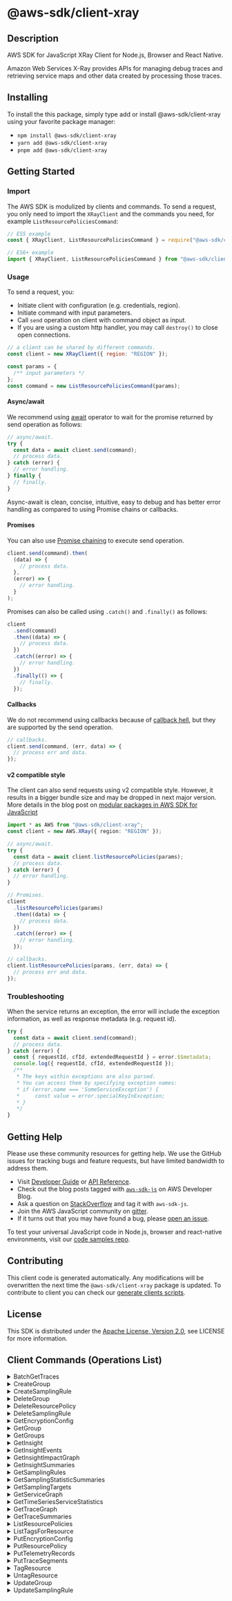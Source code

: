 <!-- generated file, do not edit directly -->

# @aws-sdk/client-xray

## Description

AWS SDK for JavaScript XRay Client for Node.js, Browser and React Native.

<p>Amazon Web Services X-Ray provides APIs for managing debug traces and retrieving service maps
and other data created by processing those traces.</p>

## Installing

To install the this package, simply type add or install @aws-sdk/client-xray
using your favorite package manager:

- `npm install @aws-sdk/client-xray`
- `yarn add @aws-sdk/client-xray`
- `pnpm add @aws-sdk/client-xray`

## Getting Started

### Import

The AWS SDK is modulized by clients and commands.
To send a request, you only need to import the `XRayClient` and
the commands you need, for example `ListResourcePoliciesCommand`:

```js
// ES5 example
const { XRayClient, ListResourcePoliciesCommand } = require("@aws-sdk/client-xray");
```

```ts
// ES6+ example
import { XRayClient, ListResourcePoliciesCommand } from "@aws-sdk/client-xray";
```

### Usage

To send a request, you:

- Initiate client with configuration (e.g. credentials, region).
- Initiate command with input parameters.
- Call `send` operation on client with command object as input.
- If you are using a custom http handler, you may call `destroy()` to close open connections.

```js
// a client can be shared by different commands.
const client = new XRayClient({ region: "REGION" });

const params = {
  /** input parameters */
};
const command = new ListResourcePoliciesCommand(params);
```

#### Async/await

We recommend using [await](https://developer.mozilla.org/en-US/docs/Web/JavaScript/Reference/Operators/await)
operator to wait for the promise returned by send operation as follows:

```js
// async/await.
try {
  const data = await client.send(command);
  // process data.
} catch (error) {
  // error handling.
} finally {
  // finally.
}
```

Async-await is clean, concise, intuitive, easy to debug and has better error handling
as compared to using Promise chains or callbacks.

#### Promises

You can also use [Promise chaining](https://developer.mozilla.org/en-US/docs/Web/JavaScript/Guide/Using_promises#chaining)
to execute send operation.

```js
client.send(command).then(
  (data) => {
    // process data.
  },
  (error) => {
    // error handling.
  }
);
```

Promises can also be called using `.catch()` and `.finally()` as follows:

```js
client
  .send(command)
  .then((data) => {
    // process data.
  })
  .catch((error) => {
    // error handling.
  })
  .finally(() => {
    // finally.
  });
```

#### Callbacks

We do not recommend using callbacks because of [callback hell](http://callbackhell.com/),
but they are supported by the send operation.

```js
// callbacks.
client.send(command, (err, data) => {
  // process err and data.
});
```

#### v2 compatible style

The client can also send requests using v2 compatible style.
However, it results in a bigger bundle size and may be dropped in next major version. More details in the blog post
on [modular packages in AWS SDK for JavaScript](https://aws.amazon.com/blogs/developer/modular-packages-in-aws-sdk-for-javascript/)

```ts
import * as AWS from "@aws-sdk/client-xray";
const client = new AWS.XRay({ region: "REGION" });

// async/await.
try {
  const data = await client.listResourcePolicies(params);
  // process data.
} catch (error) {
  // error handling.
}

// Promises.
client
  .listResourcePolicies(params)
  .then((data) => {
    // process data.
  })
  .catch((error) => {
    // error handling.
  });

// callbacks.
client.listResourcePolicies(params, (err, data) => {
  // process err and data.
});
```

### Troubleshooting

When the service returns an exception, the error will include the exception information,
as well as response metadata (e.g. request id).

```js
try {
  const data = await client.send(command);
  // process data.
} catch (error) {
  const { requestId, cfId, extendedRequestId } = error.$$metadata;
  console.log({ requestId, cfId, extendedRequestId });
  /**
   * The keys within exceptions are also parsed.
   * You can access them by specifying exception names:
   * if (error.name === 'SomeServiceException') {
   *     const value = error.specialKeyInException;
   * }
   */
}
```

## Getting Help

Please use these community resources for getting help.
We use the GitHub issues for tracking bugs and feature requests, but have limited bandwidth to address them.

- Visit [Developer Guide](https://docs.aws.amazon.com/sdk-for-javascript/v3/developer-guide/welcome.html)
  or [API Reference](https://docs.aws.amazon.com/AWSJavaScriptSDK/v3/latest/index.html).
- Check out the blog posts tagged with [`aws-sdk-js`](https://aws.amazon.com/blogs/developer/tag/aws-sdk-js/)
  on AWS Developer Blog.
- Ask a question on [StackOverflow](https://stackoverflow.com/questions/tagged/aws-sdk-js) and tag it with `aws-sdk-js`.
- Join the AWS JavaScript community on [gitter](https://gitter.im/aws/aws-sdk-js-v3).
- If it turns out that you may have found a bug, please [open an issue](https://github.com/aws/aws-sdk-js-v3/issues/new/choose).

To test your universal JavaScript code in Node.js, browser and react-native environments,
visit our [code samples repo](https://github.com/aws-samples/aws-sdk-js-tests).

## Contributing

This client code is generated automatically. Any modifications will be overwritten the next time the `@aws-sdk/client-xray` package is updated.
To contribute to client you can check our [generate clients scripts](https://github.com/aws/aws-sdk-js-v3/tree/main/scripts/generate-clients).

## License

This SDK is distributed under the
[Apache License, Version 2.0](http://www.apache.org/licenses/LICENSE-2.0),
see LICENSE for more information.

## Client Commands (Operations List)

<details>
<summary>
BatchGetTraces
</summary>

[Command API Reference](https://docs.aws.amazon.com/AWSJavaScriptSDK/v3/latest/clients/client-xray/classes/batchgettracescommand.html) / [Input](https://docs.aws.amazon.com/AWSJavaScriptSDK/v3/latest/clients/client-xray/interfaces/batchgettracescommandinput.html) / [Output](https://docs.aws.amazon.com/AWSJavaScriptSDK/v3/latest/clients/client-xray/interfaces/batchgettracescommandoutput.html)

</details>
<details>
<summary>
CreateGroup
</summary>

[Command API Reference](https://docs.aws.amazon.com/AWSJavaScriptSDK/v3/latest/clients/client-xray/classes/creategroupcommand.html) / [Input](https://docs.aws.amazon.com/AWSJavaScriptSDK/v3/latest/clients/client-xray/interfaces/creategroupcommandinput.html) / [Output](https://docs.aws.amazon.com/AWSJavaScriptSDK/v3/latest/clients/client-xray/interfaces/creategroupcommandoutput.html)

</details>
<details>
<summary>
CreateSamplingRule
</summary>

[Command API Reference](https://docs.aws.amazon.com/AWSJavaScriptSDK/v3/latest/clients/client-xray/classes/createsamplingrulecommand.html) / [Input](https://docs.aws.amazon.com/AWSJavaScriptSDK/v3/latest/clients/client-xray/interfaces/createsamplingrulecommandinput.html) / [Output](https://docs.aws.amazon.com/AWSJavaScriptSDK/v3/latest/clients/client-xray/interfaces/createsamplingrulecommandoutput.html)

</details>
<details>
<summary>
DeleteGroup
</summary>

[Command API Reference](https://docs.aws.amazon.com/AWSJavaScriptSDK/v3/latest/clients/client-xray/classes/deletegroupcommand.html) / [Input](https://docs.aws.amazon.com/AWSJavaScriptSDK/v3/latest/clients/client-xray/interfaces/deletegroupcommandinput.html) / [Output](https://docs.aws.amazon.com/AWSJavaScriptSDK/v3/latest/clients/client-xray/interfaces/deletegroupcommandoutput.html)

</details>
<details>
<summary>
DeleteResourcePolicy
</summary>

[Command API Reference](https://docs.aws.amazon.com/AWSJavaScriptSDK/v3/latest/clients/client-xray/classes/deleteresourcepolicycommand.html) / [Input](https://docs.aws.amazon.com/AWSJavaScriptSDK/v3/latest/clients/client-xray/interfaces/deleteresourcepolicycommandinput.html) / [Output](https://docs.aws.amazon.com/AWSJavaScriptSDK/v3/latest/clients/client-xray/interfaces/deleteresourcepolicycommandoutput.html)

</details>
<details>
<summary>
DeleteSamplingRule
</summary>

[Command API Reference](https://docs.aws.amazon.com/AWSJavaScriptSDK/v3/latest/clients/client-xray/classes/deletesamplingrulecommand.html) / [Input](https://docs.aws.amazon.com/AWSJavaScriptSDK/v3/latest/clients/client-xray/interfaces/deletesamplingrulecommandinput.html) / [Output](https://docs.aws.amazon.com/AWSJavaScriptSDK/v3/latest/clients/client-xray/interfaces/deletesamplingrulecommandoutput.html)

</details>
<details>
<summary>
GetEncryptionConfig
</summary>

[Command API Reference](https://docs.aws.amazon.com/AWSJavaScriptSDK/v3/latest/clients/client-xray/classes/getencryptionconfigcommand.html) / [Input](https://docs.aws.amazon.com/AWSJavaScriptSDK/v3/latest/clients/client-xray/interfaces/getencryptionconfigcommandinput.html) / [Output](https://docs.aws.amazon.com/AWSJavaScriptSDK/v3/latest/clients/client-xray/interfaces/getencryptionconfigcommandoutput.html)

</details>
<details>
<summary>
GetGroup
</summary>

[Command API Reference](https://docs.aws.amazon.com/AWSJavaScriptSDK/v3/latest/clients/client-xray/classes/getgroupcommand.html) / [Input](https://docs.aws.amazon.com/AWSJavaScriptSDK/v3/latest/clients/client-xray/interfaces/getgroupcommandinput.html) / [Output](https://docs.aws.amazon.com/AWSJavaScriptSDK/v3/latest/clients/client-xray/interfaces/getgroupcommandoutput.html)

</details>
<details>
<summary>
GetGroups
</summary>

[Command API Reference](https://docs.aws.amazon.com/AWSJavaScriptSDK/v3/latest/clients/client-xray/classes/getgroupscommand.html) / [Input](https://docs.aws.amazon.com/AWSJavaScriptSDK/v3/latest/clients/client-xray/interfaces/getgroupscommandinput.html) / [Output](https://docs.aws.amazon.com/AWSJavaScriptSDK/v3/latest/clients/client-xray/interfaces/getgroupscommandoutput.html)

</details>
<details>
<summary>
GetInsight
</summary>

[Command API Reference](https://docs.aws.amazon.com/AWSJavaScriptSDK/v3/latest/clients/client-xray/classes/getinsightcommand.html) / [Input](https://docs.aws.amazon.com/AWSJavaScriptSDK/v3/latest/clients/client-xray/interfaces/getinsightcommandinput.html) / [Output](https://docs.aws.amazon.com/AWSJavaScriptSDK/v3/latest/clients/client-xray/interfaces/getinsightcommandoutput.html)

</details>
<details>
<summary>
GetInsightEvents
</summary>

[Command API Reference](https://docs.aws.amazon.com/AWSJavaScriptSDK/v3/latest/clients/client-xray/classes/getinsighteventscommand.html) / [Input](https://docs.aws.amazon.com/AWSJavaScriptSDK/v3/latest/clients/client-xray/interfaces/getinsighteventscommandinput.html) / [Output](https://docs.aws.amazon.com/AWSJavaScriptSDK/v3/latest/clients/client-xray/interfaces/getinsighteventscommandoutput.html)

</details>
<details>
<summary>
GetInsightImpactGraph
</summary>

[Command API Reference](https://docs.aws.amazon.com/AWSJavaScriptSDK/v3/latest/clients/client-xray/classes/getinsightimpactgraphcommand.html) / [Input](https://docs.aws.amazon.com/AWSJavaScriptSDK/v3/latest/clients/client-xray/interfaces/getinsightimpactgraphcommandinput.html) / [Output](https://docs.aws.amazon.com/AWSJavaScriptSDK/v3/latest/clients/client-xray/interfaces/getinsightimpactgraphcommandoutput.html)

</details>
<details>
<summary>
GetInsightSummaries
</summary>

[Command API Reference](https://docs.aws.amazon.com/AWSJavaScriptSDK/v3/latest/clients/client-xray/classes/getinsightsummariescommand.html) / [Input](https://docs.aws.amazon.com/AWSJavaScriptSDK/v3/latest/clients/client-xray/interfaces/getinsightsummariescommandinput.html) / [Output](https://docs.aws.amazon.com/AWSJavaScriptSDK/v3/latest/clients/client-xray/interfaces/getinsightsummariescommandoutput.html)

</details>
<details>
<summary>
GetSamplingRules
</summary>

[Command API Reference](https://docs.aws.amazon.com/AWSJavaScriptSDK/v3/latest/clients/client-xray/classes/getsamplingrulescommand.html) / [Input](https://docs.aws.amazon.com/AWSJavaScriptSDK/v3/latest/clients/client-xray/interfaces/getsamplingrulescommandinput.html) / [Output](https://docs.aws.amazon.com/AWSJavaScriptSDK/v3/latest/clients/client-xray/interfaces/getsamplingrulescommandoutput.html)

</details>
<details>
<summary>
GetSamplingStatisticSummaries
</summary>

[Command API Reference](https://docs.aws.amazon.com/AWSJavaScriptSDK/v3/latest/clients/client-xray/classes/getsamplingstatisticsummariescommand.html) / [Input](https://docs.aws.amazon.com/AWSJavaScriptSDK/v3/latest/clients/client-xray/interfaces/getsamplingstatisticsummariescommandinput.html) / [Output](https://docs.aws.amazon.com/AWSJavaScriptSDK/v3/latest/clients/client-xray/interfaces/getsamplingstatisticsummariescommandoutput.html)

</details>
<details>
<summary>
GetSamplingTargets
</summary>

[Command API Reference](https://docs.aws.amazon.com/AWSJavaScriptSDK/v3/latest/clients/client-xray/classes/getsamplingtargetscommand.html) / [Input](https://docs.aws.amazon.com/AWSJavaScriptSDK/v3/latest/clients/client-xray/interfaces/getsamplingtargetscommandinput.html) / [Output](https://docs.aws.amazon.com/AWSJavaScriptSDK/v3/latest/clients/client-xray/interfaces/getsamplingtargetscommandoutput.html)

</details>
<details>
<summary>
GetServiceGraph
</summary>

[Command API Reference](https://docs.aws.amazon.com/AWSJavaScriptSDK/v3/latest/clients/client-xray/classes/getservicegraphcommand.html) / [Input](https://docs.aws.amazon.com/AWSJavaScriptSDK/v3/latest/clients/client-xray/interfaces/getservicegraphcommandinput.html) / [Output](https://docs.aws.amazon.com/AWSJavaScriptSDK/v3/latest/clients/client-xray/interfaces/getservicegraphcommandoutput.html)

</details>
<details>
<summary>
GetTimeSeriesServiceStatistics
</summary>

[Command API Reference](https://docs.aws.amazon.com/AWSJavaScriptSDK/v3/latest/clients/client-xray/classes/gettimeseriesservicestatisticscommand.html) / [Input](https://docs.aws.amazon.com/AWSJavaScriptSDK/v3/latest/clients/client-xray/interfaces/gettimeseriesservicestatisticscommandinput.html) / [Output](https://docs.aws.amazon.com/AWSJavaScriptSDK/v3/latest/clients/client-xray/interfaces/gettimeseriesservicestatisticscommandoutput.html)

</details>
<details>
<summary>
GetTraceGraph
</summary>

[Command API Reference](https://docs.aws.amazon.com/AWSJavaScriptSDK/v3/latest/clients/client-xray/classes/gettracegraphcommand.html) / [Input](https://docs.aws.amazon.com/AWSJavaScriptSDK/v3/latest/clients/client-xray/interfaces/gettracegraphcommandinput.html) / [Output](https://docs.aws.amazon.com/AWSJavaScriptSDK/v3/latest/clients/client-xray/interfaces/gettracegraphcommandoutput.html)

</details>
<details>
<summary>
GetTraceSummaries
</summary>

[Command API Reference](https://docs.aws.amazon.com/AWSJavaScriptSDK/v3/latest/clients/client-xray/classes/gettracesummariescommand.html) / [Input](https://docs.aws.amazon.com/AWSJavaScriptSDK/v3/latest/clients/client-xray/interfaces/gettracesummariescommandinput.html) / [Output](https://docs.aws.amazon.com/AWSJavaScriptSDK/v3/latest/clients/client-xray/interfaces/gettracesummariescommandoutput.html)

</details>
<details>
<summary>
ListResourcePolicies
</summary>

[Command API Reference](https://docs.aws.amazon.com/AWSJavaScriptSDK/v3/latest/clients/client-xray/classes/listresourcepoliciescommand.html) / [Input](https://docs.aws.amazon.com/AWSJavaScriptSDK/v3/latest/clients/client-xray/interfaces/listresourcepoliciescommandinput.html) / [Output](https://docs.aws.amazon.com/AWSJavaScriptSDK/v3/latest/clients/client-xray/interfaces/listresourcepoliciescommandoutput.html)

</details>
<details>
<summary>
ListTagsForResource
</summary>

[Command API Reference](https://docs.aws.amazon.com/AWSJavaScriptSDK/v3/latest/clients/client-xray/classes/listtagsforresourcecommand.html) / [Input](https://docs.aws.amazon.com/AWSJavaScriptSDK/v3/latest/clients/client-xray/interfaces/listtagsforresourcecommandinput.html) / [Output](https://docs.aws.amazon.com/AWSJavaScriptSDK/v3/latest/clients/client-xray/interfaces/listtagsforresourcecommandoutput.html)

</details>
<details>
<summary>
PutEncryptionConfig
</summary>

[Command API Reference](https://docs.aws.amazon.com/AWSJavaScriptSDK/v3/latest/clients/client-xray/classes/putencryptionconfigcommand.html) / [Input](https://docs.aws.amazon.com/AWSJavaScriptSDK/v3/latest/clients/client-xray/interfaces/putencryptionconfigcommandinput.html) / [Output](https://docs.aws.amazon.com/AWSJavaScriptSDK/v3/latest/clients/client-xray/interfaces/putencryptionconfigcommandoutput.html)

</details>
<details>
<summary>
PutResourcePolicy
</summary>

[Command API Reference](https://docs.aws.amazon.com/AWSJavaScriptSDK/v3/latest/clients/client-xray/classes/putresourcepolicycommand.html) / [Input](https://docs.aws.amazon.com/AWSJavaScriptSDK/v3/latest/clients/client-xray/interfaces/putresourcepolicycommandinput.html) / [Output](https://docs.aws.amazon.com/AWSJavaScriptSDK/v3/latest/clients/client-xray/interfaces/putresourcepolicycommandoutput.html)

</details>
<details>
<summary>
PutTelemetryRecords
</summary>

[Command API Reference](https://docs.aws.amazon.com/AWSJavaScriptSDK/v3/latest/clients/client-xray/classes/puttelemetryrecordscommand.html) / [Input](https://docs.aws.amazon.com/AWSJavaScriptSDK/v3/latest/clients/client-xray/interfaces/puttelemetryrecordscommandinput.html) / [Output](https://docs.aws.amazon.com/AWSJavaScriptSDK/v3/latest/clients/client-xray/interfaces/puttelemetryrecordscommandoutput.html)

</details>
<details>
<summary>
PutTraceSegments
</summary>

[Command API Reference](https://docs.aws.amazon.com/AWSJavaScriptSDK/v3/latest/clients/client-xray/classes/puttracesegmentscommand.html) / [Input](https://docs.aws.amazon.com/AWSJavaScriptSDK/v3/latest/clients/client-xray/interfaces/puttracesegmentscommandinput.html) / [Output](https://docs.aws.amazon.com/AWSJavaScriptSDK/v3/latest/clients/client-xray/interfaces/puttracesegmentscommandoutput.html)

</details>
<details>
<summary>
TagResource
</summary>

[Command API Reference](https://docs.aws.amazon.com/AWSJavaScriptSDK/v3/latest/clients/client-xray/classes/tagresourcecommand.html) / [Input](https://docs.aws.amazon.com/AWSJavaScriptSDK/v3/latest/clients/client-xray/interfaces/tagresourcecommandinput.html) / [Output](https://docs.aws.amazon.com/AWSJavaScriptSDK/v3/latest/clients/client-xray/interfaces/tagresourcecommandoutput.html)

</details>
<details>
<summary>
UntagResource
</summary>

[Command API Reference](https://docs.aws.amazon.com/AWSJavaScriptSDK/v3/latest/clients/client-xray/classes/untagresourcecommand.html) / [Input](https://docs.aws.amazon.com/AWSJavaScriptSDK/v3/latest/clients/client-xray/interfaces/untagresourcecommandinput.html) / [Output](https://docs.aws.amazon.com/AWSJavaScriptSDK/v3/latest/clients/client-xray/interfaces/untagresourcecommandoutput.html)

</details>
<details>
<summary>
UpdateGroup
</summary>

[Command API Reference](https://docs.aws.amazon.com/AWSJavaScriptSDK/v3/latest/clients/client-xray/classes/updategroupcommand.html) / [Input](https://docs.aws.amazon.com/AWSJavaScriptSDK/v3/latest/clients/client-xray/interfaces/updategroupcommandinput.html) / [Output](https://docs.aws.amazon.com/AWSJavaScriptSDK/v3/latest/clients/client-xray/interfaces/updategroupcommandoutput.html)

</details>
<details>
<summary>
UpdateSamplingRule
</summary>

[Command API Reference](https://docs.aws.amazon.com/AWSJavaScriptSDK/v3/latest/clients/client-xray/classes/updatesamplingrulecommand.html) / [Input](https://docs.aws.amazon.com/AWSJavaScriptSDK/v3/latest/clients/client-xray/interfaces/updatesamplingrulecommandinput.html) / [Output](https://docs.aws.amazon.com/AWSJavaScriptSDK/v3/latest/clients/client-xray/interfaces/updatesamplingrulecommandoutput.html)

</details>
